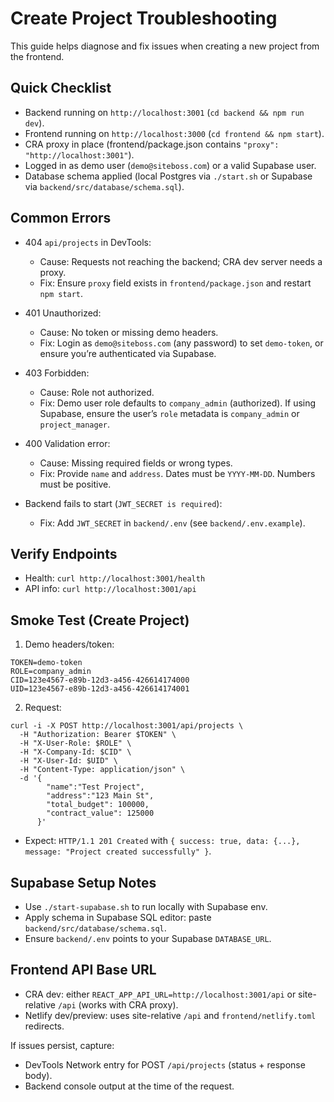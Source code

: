 # Create Project Troubleshooting

This guide helps diagnose and fix issues when creating a new project from the frontend.

## Quick Checklist
- Backend running on `http://localhost:3001` (`cd backend && npm run dev`).
- Frontend running on `http://localhost:3000` (`cd frontend && npm start`).
- CRA proxy in place (frontend/package.json contains `"proxy": "http://localhost:3001"`).
- Logged in as demo user (`demo@siteboss.com`) or a valid Supabase user.
- Database schema applied (local Postgres via `./start.sh` or Supabase via `backend/src/database/schema.sql`).

## Common Errors
- 404 `api/projects` in DevTools:
  - Cause: Requests not reaching the backend; CRA dev server needs a proxy.
  - Fix: Ensure `proxy` field exists in `frontend/package.json` and restart `npm start`.

- 401 Unauthorized:
  - Cause: No token or missing demo headers.
  - Fix: Login as `demo@siteboss.com` (any password) to set `demo-token`, or ensure you’re authenticated via Supabase.

- 403 Forbidden:
  - Cause: Role not authorized.
  - Fix: Demo user role defaults to `company_admin` (authorized). If using Supabase, ensure the user’s `role` metadata is `company_admin` or `project_manager`.

- 400 Validation error:
  - Cause: Missing required fields or wrong types.
  - Fix: Provide `name` and `address`. Dates must be `YYYY-MM-DD`. Numbers must be positive.

- Backend fails to start (`JWT_SECRET is required`):
  - Fix: Add `JWT_SECRET` in `backend/.env` (see `backend/.env.example`).

## Verify Endpoints
- Health: `curl http://localhost:3001/health`
- API info: `curl http://localhost:3001/api`

## Smoke Test (Create Project)
1) Demo headers/token:
```
TOKEN=demo-token
ROLE=company_admin
CID=123e4567-e89b-12d3-a456-426614174000
UID=123e4567-e89b-12d3-a456-426614174001
```
2) Request:
```
curl -i -X POST http://localhost:3001/api/projects \
  -H "Authorization: Bearer $TOKEN" \
  -H "X-User-Role: $ROLE" \
  -H "X-Company-Id: $CID" \
  -H "X-User-Id: $UID" \
  -H "Content-Type: application/json" \
  -d '{
        "name":"Test Project",
        "address":"123 Main St",
        "total_budget": 100000,
        "contract_value": 125000
      }'
```
- Expect: `HTTP/1.1 201 Created` with `{ success: true, data: {...}, message: "Project created successfully" }`.

## Supabase Setup Notes
- Use `./start-supabase.sh` to run locally with Supabase env.
- Apply schema in Supabase SQL editor: paste `backend/src/database/schema.sql`.
- Ensure `backend/.env` points to your Supabase `DATABASE_URL`.

## Frontend API Base URL
- CRA dev: either `REACT_APP_API_URL=http://localhost:3001/api` or site-relative `/api` (works with CRA proxy).
- Netlify dev/preview: uses site-relative `/api` and `frontend/netlify.toml` redirects.

If issues persist, capture:
- DevTools Network entry for POST `/api/projects` (status + response body).
- Backend console output at the time of the request.

